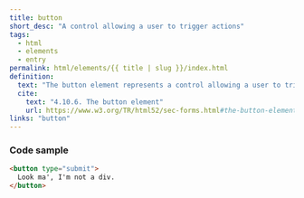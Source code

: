 ```yaml
---
title: button
short_desc: "A control allowing a user to trigger actions"
tags:
  - html
  - elements
  - entry
permalink: html/elements/{{ title | slug }}/index.html
definition:
  text: "The button element represents a control allowing a user to trigger actions, when enabled. It is labeled by its content."
  cite:
    text: "4.10.6. The button element"
    url: https://www.w3.org/TR/html52/sec-forms.html#the-button-element
links: "button"
---
```

<h3><span>Code sample</span></h3>

```html
<button type="submit">
  Look ma', I'm not a div.
</button>
```

